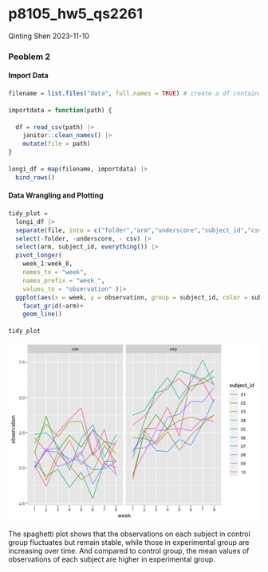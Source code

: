 p8105_hw5_qs2261
================
Qinting Shen
2023-11-10

### Peoblem 2

#### Import Data

``` r
filename = list.files("data", full.names = TRUE) # create a df containing all file names

importdata = function(path) {
  
  df = read_csv(path) |> 
    janitor::clean_names() |> 
    mutate(file = path)
}

longi_df = map(filename, importdata) |> 
  bind_rows()
```

#### Data Wrangling and Plotting

``` r
tidy_plot =
  longi_df |> 
  separate(file, into = c("folder","arm","underscore","subject_id","csv"), sep = c(5,8,9,11)) |> 
  select(-folder, -underscore, - csv) |> 
  select(arm, subject_id, everything()) |> 
  pivot_longer(
    week_1:week_8,
    names_to = "week",
    names_prefix = "week_",
    values_to = "observation" )|> 
  ggplot(aes(x = week, y = observation, group = subject_id, color = subject_id))+
    facet_grid(~arm)+
    geom_line()

tidy_plot
```

![](p8105_hw5_qs2261-_files/figure-gfm/unnamed-chunk-2-1.png)<!-- -->

The spaghetti plot shows that the observations on each subject in
control group fluctuates but remain stable, while those in experimental
group are increasing over time. And compared to control group, the mean
values of observations of each subject are higher in experimental group.
